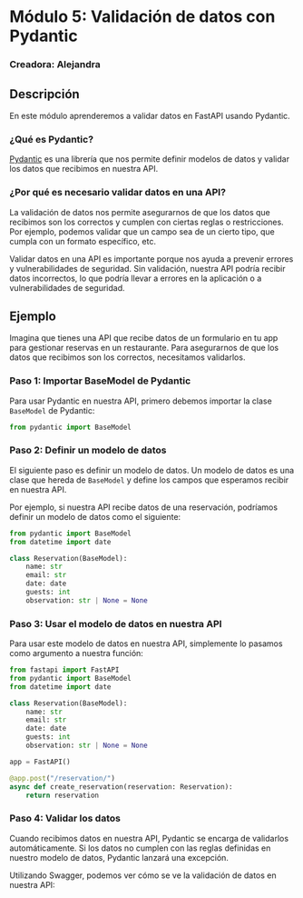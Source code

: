 # Módulo 5: Validación de datos con Pydantic

### Creadora: Alejandra 

## Descripción

En este módulo aprenderemos a validar datos en FastAPI usando Pydantic.

### ¿Qué es Pydantic?

<a href="https://docs.pydantic.dev/latest/" class="external-link" target="_blank">Pydantic</a> es una librería que nos permite definir modelos de datos y validar los datos que recibimos en nuestra API.

### ¿Por qué es necesario validar datos en una API?

La validación de datos nos permite asegurarnos de que los datos que recibimos son los correctos y cumplen con ciertas reglas o restricciones. Por ejemplo, podemos validar que un campo sea de un cierto tipo, que cumpla con un formato específico, etc.

Validar datos en una API es importante porque nos ayuda a prevenir errores y vulnerabilidades de seguridad. Sin validación, nuestra API podría recibir datos incorrectos, lo que podría llevar a errores en la aplicación o a vulnerabilidades de seguridad.

## Ejemplo 

Imagina que tienes una API que recibe datos de un formulario en tu app para gestionar reservas en un restaurante. Para asegurarnos de que los datos que recibimos son los correctos, necesitamos validarlos.

### Paso 1: Importar BaseModel de Pydantic

Para usar Pydantic en nuestra API, primero debemos importar la clase `BaseModel` de Pydantic:

```python
from pydantic import BaseModel
```

### Paso 2: Definir un modelo de datos

El siguiente paso es definir un modelo de datos. Un modelo de datos es una clase que hereda de `BaseModel` y define los campos que esperamos recibir en nuestra API.

Por ejemplo, si nuestra API recibe datos de una reservación, podríamos definir un modelo de datos como el siguiente:

```python
from pydantic import BaseModel
from datetime import date

class Reservation(BaseModel):
    name: str
    email: str
    date: date
    guests: int
    observation: str | None = None 
```

### Paso 3: Usar el modelo de datos en nuestra API

Para usar este modelo de datos en nuestra API, simplemente lo pasamos como argumento a nuestra función:

```python
from fastapi import FastAPI
from pydantic import BaseModel
from datetime import date

class Reservation(BaseModel):
    name: str
    email: str
    date: date
    guests: int
    observation: str | None = None 

app = FastAPI()

@app.post("/reservation/")
async def create_reservation(reservation: Reservation):
    return reservation
```

### Paso 4: Validar los datos

Cuando recibimos datos en nuestra API, Pydantic se encarga de validarlos automáticamente. Si los datos no cumplen con las reglas definidas en nuestro modelo de datos, Pydantic lanzará una excepción.

Utilizando Swagger, podemos ver cómo se ve la validación de datos en nuestra API:

